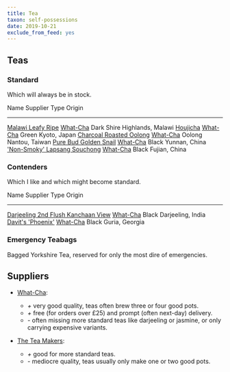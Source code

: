 ```yaml
---
title: Tea
taxon: self-possessions
date: 2019-10-21
exclude_from_feed: yes
---
```


Teas
----

### Standard

Which will always be in stock.

Name                              Supplier        Type                   Origin
----------------------------      ------------  ------  -----------------------
[Malawi Leafy Ripe][]             [What-Cha][]    Dark  Shire Highlands, Malawi
[Houjicha][]                      [What-Cha][]   Green             Kyoto, Japan
[Charcoal Roasted Oolong][]       [What-Cha][]  Oolong           Nantou, Taiwan
[Pure Bud Golden Snail][]         [What-Cha][]   Black            Yunnan, China
['Non-Smoky' Lapsang Souchong][]  [What-Cha][]   Black            Fujian, China

[Malawi Leafy Ripe]: https://what-cha.com/malawi-2018-leafy-ripe-dark-tea/
[Houjicha]: https://what-cha.com/collections/green-tea/products/japan-obubu-dark-roast-houjicha-green-tea
[Charcoal Roasted Oolong]: https://what-cha.com/taiwan-charcoal-roasted-oolong-tea/
[Pure Bud Golden Snail]: https://what-cha.com/china-yunnan-pure-bud-golden-snail-black-tea/
['Non-Smoky' Lapsang Souchong]: https://what-cha.com/collections/black-tea/products/china-fujian-non-smoky-lapsang-souchong-black-tea

### Contenders

Which I like and which might become standard.

Name                                    Supplier       Type             Origin
----------------------------            ------------  -----  -----------------
[Darjeeling 2nd Flush Kanchaan View][]  [What-Cha][]  Black  Darjeeling, India
[Davit's 'Phoenix'][]                   [What-Cha][]  Black     Guria, Georgia

[Darjeeling 2nd Flush Kanchaan View]: https://what-cha.com/copy-of-india-darjeeling-2nd-flush-gopaldhara-china-muscatel-black-tea/
[Davit's 'Phoenix']: https://what-cha.com/collections/2019-harvest-tea/products/georgia-davits-phoenix-black-tea

### Emergency Teabags

Bagged Yorkshire Tea, reserved for only the most dire of emergencies.


Suppliers
---------

- [What-Cha][]:
  - *+* very good quality, teas often brew three or four good pots.
  - *+* free (for orders over £25) and prompt (often next-day) delivery.
  - *-* often missing more standard teas like darjeeling or jasmine, or only carrying expensive variants.

- [The Tea Makers][]:
  - *+* good for more standard teas.
  - *-* mediocre quality, teas usually only make one or two good pots.

[What-Cha]: https://what-cha.com/
[The Tea Makers]: https://www.theteamakers.co.uk/
